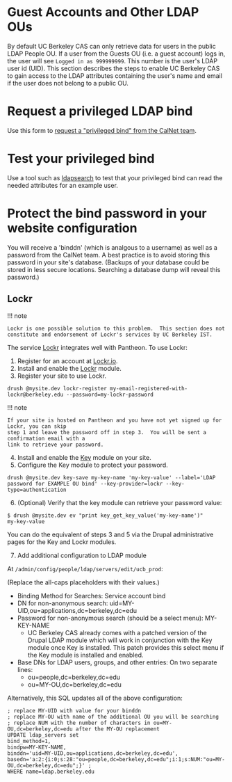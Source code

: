 
# Guest Accounts and Other LDAP OUs
By default UC Berkeley CAS can only retrieve data for users in the public LDAP 
People OU. If a user from the Guests OU (i.e. a guest account) logs in, the user 
will see `Logged in as 999999999`.  This number is the user's LDAP user id (UID). 
This section describes the steps to enable UC Berkeley CAS to gain access to the 
LDAP attributes containing the user's name and email if the user does not belong 
to a public OU.

# Request a privileged LDAP bind

Use this form to [request
a "privileged bind" from the CalNet team](https://calnetweb.berkeley.edu/calnet-technologists/ldap-directory-service/resources-developers/applying-directory-access).

# Test your privileged bind

Use a tool such as [ldapsearch](https://wikihub.berkeley.edu/x/jwRbC) to test that your privileged bind can read the needed attributes for an example user.

# Protect the bind password in your website configuration

You will receive a 'binddn' (which is analgous to a username) as well as a password from the CalNet team. 
A best practice is to avoid storing this password in your site's database. (Backups
of your database could be stored in less secure locations. Searching a database
dump will reveal this password.)
 
## Lockr 

!!! note

    Lockr is one possible solution to this problem.  This section does not constitute and endorsement of Lockr's services by UC Berkeley IST.
    
The service [Lockr](https://lockr.io) integrates well with Pantheon. To use Lockr:

1) Register for an account at [Lockr.io](https://lockr.io).
2) Install and enable the [Lockr](https://www.drupal.org/project/lockr) module.
3) Register your site to use Lockr.
```
drush @mysite.dev lockr-register my-email-registered-with-lockr@berkeley.edu --password=my-lockr-password
```
!!! note

    If your site is hosted on Pantheon and you have not yet signed up for Lockr, you can skip
    step 1 and leave the password off in step 3.  You will be sent a confirmation email with a 
    link to retrieve your password.

4) Install and enable the [Key](https://www.drupal.org/project/key) module on your site.
5) Configure the Key module to protect your password.
```
drush @mysite.dev key-save my-key-name 'my-key-value' --label='LDAP password for EXAMPLE OU bind' --key-provider=lockr --key-type=authentication
```

6) (Optional) Verify that the key module can retrieve your password value:
```
$ drush @mysite.dev ev "print key_get_key_value('my-key-name')"
my-key-value
```

You can do the equivalent of steps 3 and 5 via the Drupal administrative pages for the Key and Lockr modules.

7) Add additional configuration to LDAP module

At `/admin/config/people/ldap/servers/edit/ucb_prod`:

(Replace the all-caps placeholders with their values.)

* Binding Method for Searches: Service account bind
* DN for non-anonymous search: uid=MY-UID,ou=applications,dc=berkeley,dc=edu
* Password for non-anonymous search (should be a select menu): MY-KEY-NAME
  * UC Berkeley CAS already comes with a patched version of the Drupal LDAP module 
    which will work in conjunction with the Key module once Key is installed. This patch provides this
    select menu if the Key module is installed and enabled.
* Base DNs for LDAP users, groups, and other entries: On two separate lines:
  * ou=people,dc=berkeley,dc=edu
  * ou=MY-OU,dc=berkeley,dc=edu


Alternatively, this SQL updates all of the above configuration:

```
; replace MY-UID with value for your binddn
; replace MY-OU with name of the additional OU you will be searching
; replace NUM with the number of characters in ou=MY-OU,dc=berkeley,dc=edu after the MY-OU replacement
UPDATE ldap_servers set 
bind_method=1, 
bindpw=MY-KEY-NAME, 
binddn='uid=MY-UID,ou=applications,dc=berkeley,dc=edu',
basedn='a:2:{i:0;s:28:"ou=people,dc=berkeley,dc=edu";i:1;s:NUM:"ou=MY-OU,dc=berkeley,dc=edu";}' ; 
WHERE name=ldap.berkeley.edu
```


